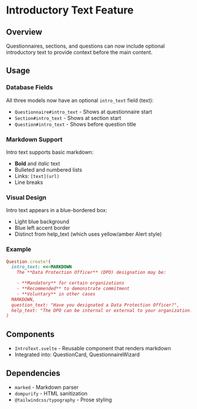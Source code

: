 # Introductory Text Feature

## Overview

Questionnaires, sections, and questions can now include optional introductory text to provide context before the main content.

## Usage

### Database Fields

All three models now have an optional `intro_text` field (text):
- `Questionnaire#intro_text` - Shows at questionnaire start
- `Section#intro_text` - Shows at section start
- `Question#intro_text` - Shows before question title

### Markdown Support

Intro text supports basic markdown:
- **Bold** and *italic* text
- Bulleted and numbered lists
- Links: `[text](url)`
- Line breaks

### Visual Design

Intro text appears in a blue-bordered box:
- Light blue background
- Blue left accent border
- Distinct from help_text (which uses yellow/amber Alert style)

### Example

```ruby
Question.create!(
  intro_text: <<~MARKDOWN
    The **Data Protection Officer** (DPO) designation may be:

    - **Mandatory** for certain organizations
    - **Recommended** to demonstrate commitment
    - **Voluntary** in other cases
  MARKDOWN,
  question_text: "Have you designated a Data Protection Officer?",
  help_text: "The DPO can be internal or external to your organization."
)
```

## Components

- `IntroText.svelte` - Reusable component that renders markdown
- Integrated into: QuestionCard, QuestionnaireWizard

## Dependencies

- `marked` - Markdown parser
- `dompurify` - HTML sanitization
- `@tailwindcss/typography` - Prose styling
